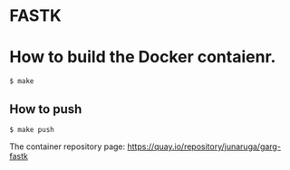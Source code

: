 # FASTK

# How to build the Docker contaienr.

```
$ make
```

## How to push

```
$ make push
```

The container repository page: https://quay.io/repository/junaruga/garg-fastk
